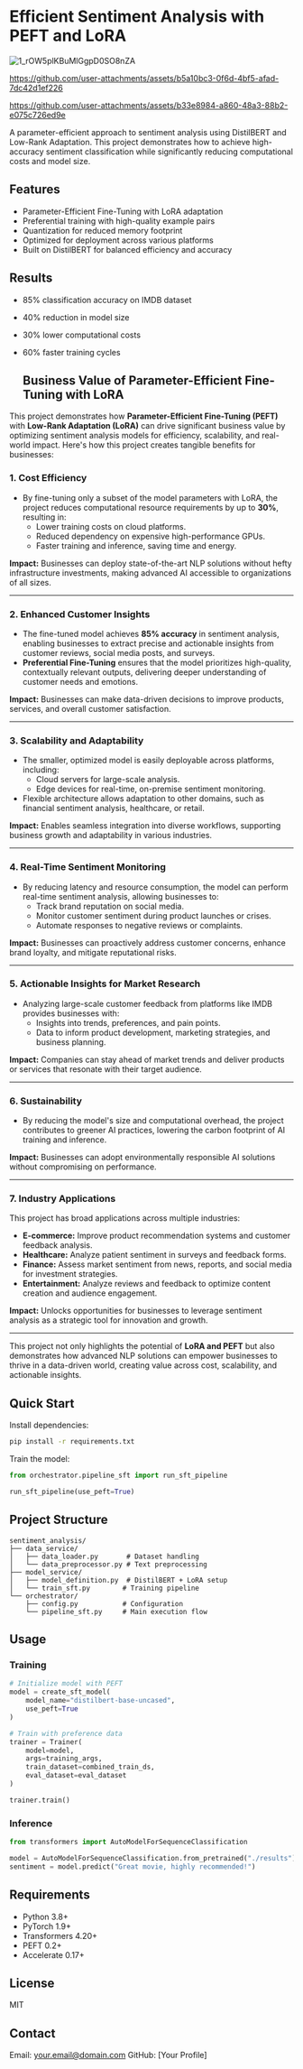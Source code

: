 # Efficient Sentiment Analysis with PEFT and LoRA



![1_rOW5plKBuMlGgpD0SO8nZA](https://github.com/user-attachments/assets/fd2ba5a3-1196-43d7-bdd9-34e8c48982da)



https://github.com/user-attachments/assets/b5a10bc3-0f6d-4bf5-afad-7dc42d1ef226



https://github.com/user-attachments/assets/b33e8984-a860-48a3-88b2-e075c726ed9e



A parameter-efficient approach to sentiment analysis using DistilBERT and Low-Rank Adaptation. This project demonstrates how to achieve high-accuracy sentiment classification while significantly reducing computational costs and model size.

## Features

- Parameter-Efficient Fine-Tuning with LoRA adaptation
- Preferential training with high-quality example pairs
- Quantization for reduced memory footprint
- Optimized for deployment across various platforms
- Built on DistilBERT for balanced efficiency and accuracy

## Results

- 85% classification accuracy on IMDB dataset
- 40% reduction in model size
- 30% lower computational costs
- 60% faster training cycles

  ## Business Value of Parameter-Efficient Fine-Tuning with LoRA

This project demonstrates how **Parameter-Efficient Fine-Tuning (PEFT)** with **Low-Rank Adaptation (LoRA)** can drive significant business value by optimizing sentiment analysis models for efficiency, scalability, and real-world impact. Here's how this project creates tangible benefits for businesses:

### 1. **Cost Efficiency**
- By fine-tuning only a subset of the model parameters with LoRA, the project reduces computational resource requirements by up to **30%**, resulting in:
  - Lower training costs on cloud platforms.
  - Reduced dependency on expensive high-performance GPUs.
  - Faster training and inference, saving time and energy.

**Impact:** Businesses can deploy state-of-the-art NLP solutions without hefty infrastructure investments, making advanced AI accessible to organizations of all sizes.

---

### 2. **Enhanced Customer Insights**
- The fine-tuned model achieves **85% accuracy** in sentiment analysis, enabling businesses to extract precise and actionable insights from customer reviews, social media posts, and surveys.
- **Preferential Fine-Tuning** ensures that the model prioritizes high-quality, contextually relevant outputs, delivering deeper understanding of customer needs and emotions.

**Impact:** Businesses can make data-driven decisions to improve products, services, and overall customer satisfaction.

---

### 3. **Scalability and Adaptability**
- The smaller, optimized model is easily deployable across platforms, including:
  - Cloud servers for large-scale analysis.
  - Edge devices for real-time, on-premise sentiment monitoring.
- Flexible architecture allows adaptation to other domains, such as financial sentiment analysis, healthcare, or retail.

**Impact:** Enables seamless integration into diverse workflows, supporting business growth and adaptability in various industries.

---

### 4. **Real-Time Sentiment Monitoring**
- By reducing latency and resource consumption, the model can perform real-time sentiment analysis, allowing businesses to:
  - Track brand reputation on social media.
  - Monitor customer sentiment during product launches or crises.
  - Automate responses to negative reviews or complaints.

**Impact:** Businesses can proactively address customer concerns, enhance brand loyalty, and mitigate reputational risks.

---

### 5. **Actionable Insights for Market Research**
- Analyzing large-scale customer feedback from platforms like IMDB provides businesses with:
  - Insights into trends, preferences, and pain points.
  - Data to inform product development, marketing strategies, and business planning.

**Impact:** Companies can stay ahead of market trends and deliver products or services that resonate with their target audience.

---

### 6. **Sustainability**
- By reducing the model's size and computational overhead, the project contributes to greener AI practices, lowering the carbon footprint of AI training and inference.

**Impact:** Businesses can adopt environmentally responsible AI solutions without compromising on performance.

---

### 7. **Industry Applications**
This project has broad applications across multiple industries:
- **E-commerce:** Improve product recommendation systems and customer feedback analysis.
- **Healthcare:** Analyze patient sentiment in surveys and feedback forms.
- **Finance:** Assess market sentiment from news, reports, and social media for investment strategies.
- **Entertainment:** Analyze reviews and feedback to optimize content creation and audience engagement.

**Impact:** Unlocks opportunities for businesses to leverage sentiment analysis as a strategic tool for innovation and growth.

---

This project not only highlights the potential of **LoRA and PEFT** but also demonstrates how advanced NLP solutions can empower businesses to thrive in a data-driven world, creating value across cost, scalability, and actionable insights.


## Quick Start

Install dependencies:
```bash
pip install -r requirements.txt
```

Train the model:
```python
from orchestrator.pipeline_sft import run_sft_pipeline

run_sft_pipeline(use_peft=True)
```

## Project Structure

```
sentiment_analysis/
├── data_service/
│   ├── data_loader.py       # Dataset handling
│   └── data_preprocessor.py # Text preprocessing
├── model_service/
│   ├── model_definition.py  # DistilBERT + LoRA setup
│   └── train_sft.py        # Training pipeline
└── orchestrator/
    ├── config.py           # Configuration
    └── pipeline_sft.py     # Main execution flow
```

## Usage

### Training

```python
# Initialize model with PEFT
model = create_sft_model(
    model_name="distilbert-base-uncased",
    use_peft=True
)

# Train with preference data
trainer = Trainer(
    model=model,
    args=training_args,
    train_dataset=combined_train_ds,
    eval_dataset=eval_dataset
)

trainer.train()
```

### Inference

```python
from transformers import AutoModelForSequenceClassification

model = AutoModelForSequenceClassification.from_pretrained("./results")
sentiment = model.predict("Great movie, highly recommended!")
```

## Requirements

- Python 3.8+
- PyTorch 1.9+
- Transformers 4.20+
- PEFT 0.2+
- Accelerate 0.17+

## License

MIT

## Contact

Email: your.email@domain.com
GitHub: [Your Profile]
